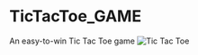 # TicTacToe_GAME
An easy-to-win Tic Tac Toe game 
<img src="images/main_img.jpg" alt="Tic Tac Toe">
